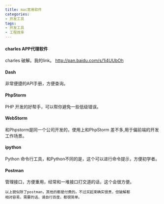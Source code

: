 ```yaml
---
title: mac常用软件
categories:
- 开发工具
tags:
- 开发工具
- 工程效率
---
```


#### charles APP代理软件
charles 破解。我的link。 http://pan.baidu.com/s/1i4UUbOh


#### Dash
非常便捷的API手册，方便查询。

#### PhpStorm
PHP 开发的好帮手，可以帮你避免一些低级错误。

#### WebStorm
和Phpstorm是同一个公司开发的，使用上和PhpStorm 差不多,用于偏前端的开发
工作场景。

#### ipython
Python 命令行工具，和Python不同的是，这个可以进行命令提示，方便初学者。

#### Postman
管理接口，方便重用，经常和一堆接口打交道的话，这个会很方便。

    以上貌似除了postman，其他的都是付费的。不过买起来确实很贵，但破解都
    相对容易，需要的话，请自行百度，都很简单。

